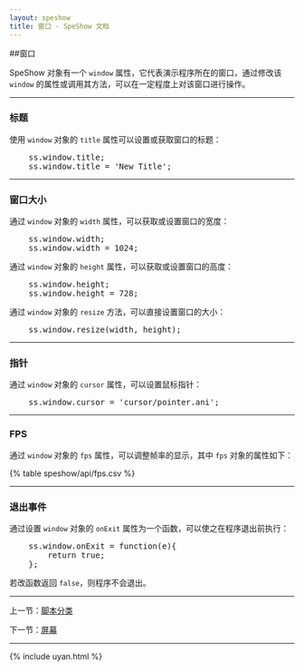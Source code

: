 ```yaml
---
layout: speshow
title: 窗口 - SpeShow 文档
---
```


##窗口

SpeShow 对象有一个 `window` 属性，它代表演示程序所在的窗口，通过修改该 `window` 的属性或调用其方法，可以在一定程度上对该窗口进行操作。

***********************************************************************

<h3 id="title">标题</h3> 

使用 `window` 对象的 `title` 属性可以设置或获取窗口的标题：

<pre class="brush:js">
	ss.window.title;
	ss.window.title = 'New Title';
</pre>

***********************************************************************

<h3 id="resize">窗口大小</h3> 

通过 `window` 对象的 `width` 属性，可以获取或设置窗口的宽度：

<pre class="brush:js">
	ss.window.width;
	ss.window.width = 1024;
</pre>


通过 `window` 对象的 `height` 属性，可以获取或设置窗口的高度：

<pre class="brush:js">
	ss.window.height;
	ss.window.height = 728;
</pre>

通过 `window` 对象的 `resize` 方法，可以直接设置窗口的大小：

<pre class="brush:js">
	ss.window.resize(width, height);
</pre>

***********************************************************************

<h3 id="cursor">指针</h3> 

通过 `window` 对象的 `cursor` 属性，可以设置鼠标指针：

<pre class="brush:js">
	ss.window.cursor = 'cursor/pointer.ani';
</pre>

***********************************************************************

<h3 id="fps">FPS</h3> 

通过 `window` 对象的 `fps` 属性，可以调整帧率的显示，其中 `fps` 对象的属性如下：

{% table speshow/api/fps.csv %}

***********************************************************************

<h3 id="onexit">退出事件</h3> 

通过设置 `window` 对象的 `onExit` 属性为一个函数，可以使之在程序退出前执行：

<pre class="brush:js">
	ss.window.onExit = function(e){
		return true;
	};
</pre>

若改函数返回 `false`，则程序不会退出。

***********************************************************************

上一节：[脚本分类](script_type.html)

下一节：[屏幕](screen.html)

***********************************************************************

{% include uyan.html %}